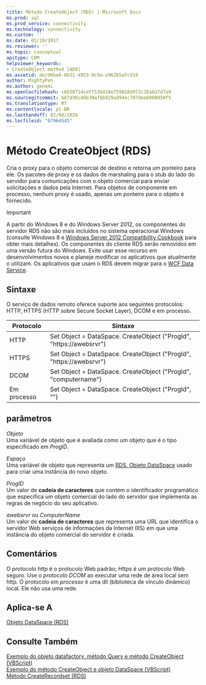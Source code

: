 ```yaml
---
title: Método CreateObject (RDS) | Microsoft Docs
ms.prod: sql
ms.prod_service: connectivity
ms.technology: connectivity
ms.custom: ''
ms.date: 01/19/2017
ms.reviewer: ''
ms.topic: conceptual
apitype: COM
helpviewer_keywords:
- CreateObject method [ADO]
ms.assetid: dec96be6-0b31-4953-9c9a-e962b5afcd18
author: MightyPen
ms.author: genemi
ms.openlocfilehash: c6b50714cdff536418e759828d972c16abd7d7a0
ms.sourcegitcommit: b87d36c46b39af8b929ad94ec707dee8800950f5
ms.translationtype: MT
ms.contentlocale: pt-BR
ms.lasthandoff: 02/08/2020
ms.locfileid: "67964545"
---
```

# <a name="createobject-method-rds"></a>Método CreateObject (RDS)
Cria o proxy para o objeto comercial de destino e retorna um ponteiro para ele. Os pacotes de proxy e os dados de marshaling para o stub do lado do servidor para comunicações com o objeto comercial para enviar solicitações e dados pela Internet. Para objetos de componente em processo, nenhum proxy é usado, apenas um ponteiro para o objeto é fornecido.  
  
> [!IMPORTANT]
>  A partir do Windows 8 e do Windows Server 2012, os componentes do servidor RDS não são mais incluídos no sistema operacional Windows (consulte Windows 8 e [Windows Server 2012 Compatibility Cookbook](https://www.microsoft.com/download/details.aspx?id=27416) para obter mais detalhes). Os componentes do cliente RDS serão removidos em uma versão futura do Windows. Evite usar esse recurso em desenvolvimentos novos e planeje modificar os aplicativos que atualmente o utilizam. Os aplicativos que usam o RDS devem migrar para o [WCF Data Service](https://go.microsoft.com/fwlink/?LinkId=199565).  
  
## <a name="syntax"></a>Sintaxe  
 O serviço de dados remoto oferece suporte aos seguintes protocolos: HTTP, HTTPS (HTTP sobre Secure Socket Layer), DCOM e em processo.  
  
|Protocolo|Sintaxe|  
|--------------|------------|  
|HTTP|Set Object = DataSpace. CreateObject ("ProgId", "https\://awebsrvr")|  
|HTTPS|Set Object = DataSpace. CreateObject ("ProgId", "https\://awebsrvr")|  
|DCOM|Set Object = DataSpace. CreateObject ("ProgId", "computername")|  
|Em processo|Set Object = DataSpace. CreateObject ("ProgId", "")|  
  
## <a name="parameters"></a>parâmetros  
 *Objeto*  
 Uma variável de objeto que é avaliada como um objeto que é o tipo especificado em *ProgID*.  
  
 *Espaço*  
 Uma variável de objeto que representa um [RDS. Objeto DataSpace](../../../ado/reference/rds-api/dataspace-object-rds.md) usado para criar uma instância do novo objeto.  
  
 *ProgID*  
 Um valor de **cadeia de caracteres** que contém o identificador programático que especifica um objeto comercial do lado do servidor que implementa as regras de negócio do seu aplicativo.  
  
 *awebsrvr* ou *ComputerName*  
 Um valor de **cadeia de caracteres** que representa uma URL que identifica o servidor Web serviços de informações da Internet (IIS) em que uma instância do objeto comercial do servidor é criada.  
  
## <a name="remarks"></a>Comentários  
 O *protocolo http* é o protocolo Web padrão; *Https* é um protocolo Web seguro. Use o *protocolo DCOM* ao executar uma rede de área local sem http. O protocolo *em processo* é uma dll (biblioteca de vínculo dinâmico) local. Ele não usa uma rede.  
  
## <a name="applies-to"></a>Aplica-se A  
 [Objeto DataSpace (RDS)](../../../ado/reference/rds-api/dataspace-object-rds.md)  
  
## <a name="see-also"></a>Consulte Também  
 [Exemplo do objeto datafactory, método Query e método CreateObject (VBScript)](../../../ado/reference/rds-api/datafactory-object-query-method-and-createobject-method-example-vbscript.md)   
 [Exemplo do método CreateObject e objeto DataSpace (VBScript)](../../../ado/reference/rds-api/dataspace-object-and-createobject-method-example-vbscript.md)   
 [Método CreateRecordset (RDS)](../../../ado/reference/rds-api/createrecordset-method-rds.md)


